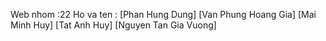 Web nhom :22
Ho va ten : [Phan Hung Dung]
            [Van Phung Hoang Gia]
            [Mai Minh Huy]
            [Tat Anh Huy]
            [Nguyen Tan Gia Vuong]
 

